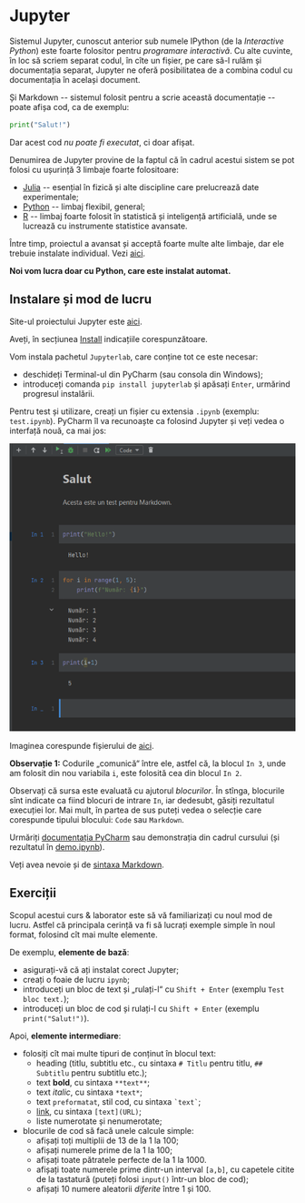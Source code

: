 # Jupyter

Sistemul Jupyter, cunoscut anterior sub numele IPython (de la *Interactive Python*)
este foarte folositor pentru *programare interactivă*. Cu alte cuvinte, în loc să
scriem separat codul, în cîte un fișier, pe care să-l rulăm și documentația separat,
Jupyter ne oferă posibilitatea de a combina codul cu documentația în același document.

Și Markdown -- sistemul folosit pentru a scrie această documentație -- poate afișa cod,
ca de exemplu:
```python
print("Salut!")
```
Dar acest cod *nu poate fi executat*, ci doar afișat.

Denumirea de Jupyter provine de la faptul că în cadrul acestui sistem se pot folosi
cu ușurință 3 limbaje foarte folositoare:
- [Julia](https://julialang.org/) -- esențial în fizică și alte discipline care prelucrează date experimentale;
- [Python](https://www.python.org/) -- limbaj flexibil, general;
- [R](https://www.r-project.org/) -- limbaj foarte folosit în statistică și inteligență artificială, unde se lucrează cu instrumente statistice avansate.

Între timp, proiectul a avansat și acceptă foarte multe alte limbaje,
dar ele trebuie instalate individual. Vezi [aici](https://github.com/jupyter/jupyter/wiki/Jupyter-kernels).

**Noi vom lucra doar cu Python, care este instalat automat.**

## Instalare și mod de lucru
Site-ul proiectului Jupyter este [aici](https://jupyter.org/).

Aveți, în secțiunea [Install](https://jupyter.org/install) indicațiile corespunzătoare.

Vom instala pachetul `Jupyterlab`, care conține tot ce este necesar:
- deschideți Terminal-ul din PyCharm (sau consola din Windows);
- introduceți comanda `pip install jupyterlab` și apăsați `Enter`, urmărind progresul instalării.

Pentru test și utilizare, creați un fișier cu extensia `.ipynb` (exemplu: `test.ipynb`).
PyCharm îl va recunoaște ca folosind Jupyter și veți vedea o interfață nouă, ca mai jos:

![img.png](img.png)

Imaginea corespunde fișierului de [aici](./jupyter-notebooks/test.ipynb).

**Observație 1:** Codurile „comunică“ între ele, astfel că, la blocul `In 3`, unde am folosit din nou
variabila `i`, este folosită cea din blocul `In 2`.

Observați că sursa este evaluată cu ajutorul *blocurilor*. În stînga, blocurile sînt indicate ca fiind
blocuri de intrare `In`, iar dedesubt, găsiți rezultatul execuției lor. Mai mult, în partea de sus
puteți vedea o selecție care corespunde tipului blocului: `Code` sau `Markdown`.

Urmăriți [documentația PyCharm](https://www.jetbrains.com/help/pycharm/jupyter-notebook-support.html) 
sau demonstrația din cadrul cursului (și rezultatul în [demo.ipynb](./jupyter-notebooks/demo.ipynb)).

Veți avea nevoie și de [sintaxa Markdown](https://www.markdownguide.org/basic-syntax).

## Exerciții
Scopul acestui curs & laborator este să vă familiarizați cu noul mod de lucru.
Astfel că principala cerință va fi să lucrați exemple simple în noul format,
folosind cît mai multe elemente.

De exemplu, **elemente de bază**:
- asigurați-vă că ați instalat corect Jupyter;
- creați o foaie de lucru `ipynb`;
- introduceți un bloc de text și „rulați-l“ cu `Shift + Enter` (exemplu `Test bloc text.`);
- introduceți un bloc de cod și rulați-l cu `Shift + Enter` (exemplu `print("Salut!")`).

Apoi, **elemente intermediare**:
- folosiți cît mai multe tipuri de conținut în blocul text:
  + heading (titlu, subtitlu etc., cu sintaxa `# Titlu` pentru titlu, `## Subtitlu` pentru subtitlu etc.);
  + text **bold**, cu sintaxa `**text**`;
  + text *italic*, cu sintaxa `*text*`;
  + text `preformatat`, stil cod, cu sintaxa `` `text` ``;
  + [link](https://tcsi.ro/), cu sintaxa `[text](URL)`;
  + liste numerotate și nenumerotate;
- blocurile de cod să facă unele calcule simple: 
  + afișați toți multiplii de 13 de la 1 la 100;
  + afișați numerele prime de la 1 la 100;
  + afișați toate pătratele perfecte de la 1 la 1000.
  + afișați toate numerele prime dintr-un interval `[a,b]`, cu capetele citite de la tastatură (puteți folosi `input()` într-un bloc de cod);
  + afișați 10 numere aleatorii *diferite* între 1 și 100.
